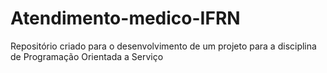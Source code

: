 # Atendimento-medico-IFRN
Repositório criado para o desenvolvimento de um projeto para a disciplina de Programação Orientada a Serviço

